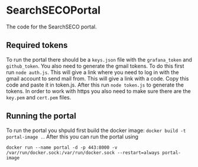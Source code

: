 # SearchSECOPortal
The code for the SearchSECO portal.

## Required tokens
To run the portal there should be a `keys.json` file with the `grafana_token` and `github_token`. You also need to generate the gmail tokens. To do this first run `node auth.js`. This will give a link where you need to log in with the gmail account to send mail from. This will give a link with a code. Copy this code and paste it in token.js. After this run `node token.js` to generate the tokens.
In order to work with https you also need to make sure there are the `key.pem` and `cert.pem` files.

## Running the portal
To run the portal you shpuld first build the docker image: `docker build -t portal-image .`. After this you can run the portal using
```
docker run --name portal -d -p 443:8000 -v /var/run/docker.sock:/var/run/docker.sock --restart=always portal-image
```

